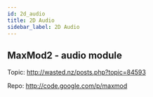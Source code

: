 ```yaml
---
id: 2d_audio
title: 2D Audio
sidebar_label: 2D Audio
---
```


## MaxMod2 - audio module
Topic: http://wasted.nz/posts.php?topic=84593

Repo: http://code.google.com/p/maxmod
